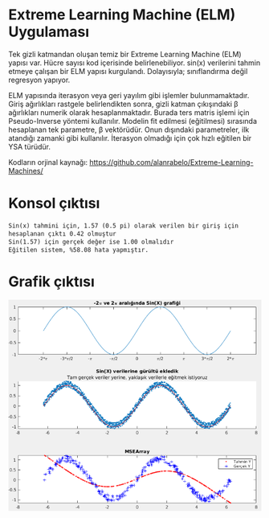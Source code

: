 # Extreme Learning Machine (ELM) Uygulaması
Tek gizli katmandan oluşan temiz bir Extreme Learning Machine (ELM) yapısı var. Hücre sayısı kod içerisinde belirlenebiliyor. sin(x) verilerini tahmin etmeye çalışan bir ELM yapısı kurgulandı. Dolayısıyla; sınıflandırma değil regresyon yapıyor.

ELM yapısında iterasyon veya geri yayılım gibi işlemler bulunmamaktadır. Giriş ağırlıkları rastgele belirlendikten sonra, gizli katman çıkışındaki β ağırlıkları numerik olarak hesaplanmaktadır. Burada ters matris işlemi için Pseudo-Inverse yöntemi kullanılır. Modelin fit edilmesi (eğitilmesi) sırasında hesaplanan tek parametre, β vektörüdür. Onun dışındaki parametreler, ilk atandığı zamanki gibi kullanılır. İterasyon olmadığı için çok hızlı eğitilen bir YSA türüdür.

Kodların orjinal kaynağı:
https://github.com/alanrabelo/Extreme-Learning-Machines/

# Konsol çıktısı
```
Sin(x) tahmini için, 1.57 (0.5 pi) olarak verilen bir giriş için hesaplanan çıktı 0.42 olmuştur
Sin(1.57) için gerçek değer ise 1.00 olmalıdır
Eğitilen sistem, %58.08 hata yapmıştır.
```

# Grafik çıktısı
![grafik çıktısı](https://raw.githubusercontent.com/ozalpmurat/ELM/main/cikti.png "grafik çıktısı")
